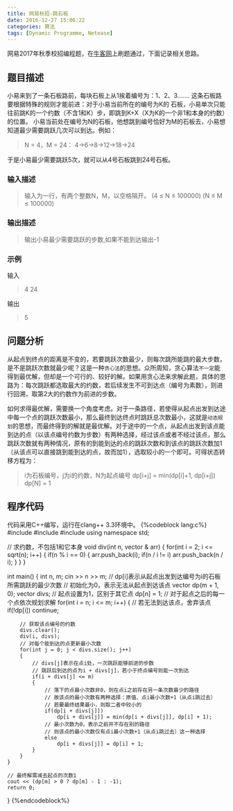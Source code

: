 ```yaml
---
title: 网易秋招-跳石板
date: 2016-12-27 15:06:22
categories: 算法
tags: [Dynamic Programme, Netease]
---
```

网易2017年秋季校招编程题，在[牛客网](https://www.nowcoder.com/)上刷题通过，下面记录相关思路。

## 题目描述
小易来到了一条石板路前，每块石板上从1挨着编号为：1、2、3.......
这条石板路要根据特殊的规则才能前进：对于小易当前所在的编号为K的 石板，小易单次只能往前跳K的一个约数（不含1和K）步，即跳到K+X（X为K的一个非1和本身的约数）的位置。 小易当前处在编号为N的石板，他想跳到编号恰好为M的石板去，小易想知道最少需要跳跃几次可以到达。例如：
> N = 4，M = 24：
> 4->6->8->12->18->24

于是小易最少需要跳跃5次，就可以从4号石板跳到24号石板。
<!--more-->
### 输入描述
> 输入为一行，有两个整数N，M，以空格隔开。
> (4 ≤ N ≤ 100000)
> (N ≤ M ≤ 100000)

### 输出描述
> 输出小易最少需要跳跃的步数,如果不能到达输出-1

### 示例
输入
> 4 24

输出
> 5

## 问题分析
从起点到终点的距离是不变的，若要跳跃次数最少，则每次跳所能跳的最大步数，是不是跳跃次数就最少呢？这是一种`贪心法`的思想。众所周知，贪心算法`不一定`能得到最优解，但却是一个可行的、较好的解。如果用贪心法来求解此题，具体的思路为：每次跳跃都选取最大的约数，若后续发生不可到达点（编号为素数），则进行回溯，取第2大的约数作为前进的步数。

如何求得最优解，需要换一个角度考虑。对于一条路径，若使得从起点出发到达途中每一个点的跳跃次数最小，那么最终到达终点时跳跃总次数最小，这就是`动态规划`的思想，而最终得到的解就是最优解。对于途中的一个点，从起点出发到该点能到达的点（以该点编号约数为步数）有两种选择，经过该点或者不经过该点，那么跳跃次数就有两种情况，原有的到能到达的点的跳跃次数和到该点的跳跃次数加1（从该点可以直接跳到能到达的点，故而加1），选取较小的一个即可。可得状态转移方程为：
> i为石板编号，j为i的约数，N为起点编号
> dp[i+j] = min(dp[i]+1, dp[i+j])
> dp[N] = 1

## 程序代码
代码采用C++编写，运行在clang++ 3.3环境中。
{%codeblock lang:c%}
#include <iostream>
#include <vector>
#include <cmath>
using namespace std;

// 求约数，不包括1和它本身
void div(int n, vector<int> & arr)
{
    for(int i = 2; i <= sqrt(n); i++)
    {
        if(n % i == 0)
        {
            arr.push_back(i);
            if(n / i != i)
                arr.push_back(n / i);
        }
    }
}

int main()
{
    int n, m;
    cin >> n >> m;
    // dp[i]表示从起点出发到达编号为i的石板所需跳跃的最少次数
    // 初始化为0，表示无法从起点到达该点
    vector<int> dp(m + 1, 0);
    vector<int> divs;
    // 起点设置为1，区别于其它点
    dp[n] = 1;
    // 对于起点之后的每一个点依次规划求解
    for(int i = n; i <= m; i++)
    {
        // 若无法到达该点，舍弃该点
        if(!dp[i])
            continue;

        // 获取该点编号的约数
        divs.clear();
        div(i, divs);
        // 对每个能到达的点更新最小次数
        for(int j = 0; j < divs.size(); j++)
        {
            // divs[j]表示在点i处，一次跳跃能够前进的步数
            // 跳跃后到达的点为i + divs[j]，若小于终点编号则能一次到达
            if(i + divs[j] <= m)
            {
                // 落下的点最小次数非0，则在点i之前存在另一条次数最少的路径
                // 故该点的最小次数有两种选择：原值、点i最小次数+1（从点i跳过去）
                // 若要最终结果最小，则取二者中较小的
                if(dp[i + divs[j]])
                    dp[i + divs[j]] = min(dp[i + divs[j]], dp[i] + 1);
                // 最小次数为0，表示之前并不存在别的路径
                // 则该点的最小次数仅有点i最小次数+1（从点i跳过去）这一种选择
                else
                    dp[i + divs[j]] = dp[i] + 1;
            }
        }
    }

    // 最终解需减去起点的次数1
    cout << (dp[m] > 0 ? dp[m] - 1 : -1);
    return 0;
}
{%endcodeblock%}